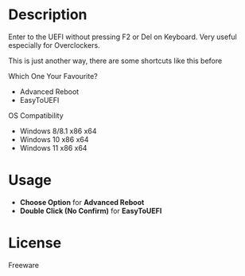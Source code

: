 # Description

Enter to the UEFI without pressing F2 or Del on Keyboard. Very useful especially for Overclockers.

This is just another way, there are some shortcuts like this before

Which One Your Favourite?
- Advanced Reboot
- EasyToUEFI

OS Compatibility

- Windows 8/8.1 x86 x64
- Windows 10 x86 x64
- Windows 11 x86 x64

# Usage

- __Choose Option__ for __Advanced Reboot__
- __Double Click (No Confirm)__ for __EasyToUEFI__

# License
Freeware
